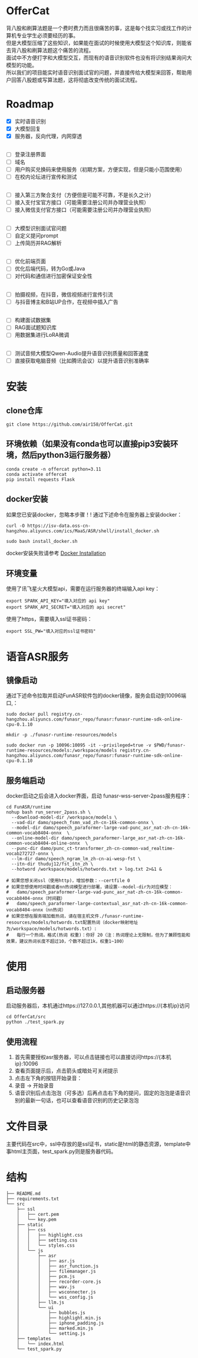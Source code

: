 # OfferCat
背八股和刷算法题是一个费时费力而且很痛苦的事，这是每个找实习或找工作的计算机专业学生必须要经历的事。
<br>
但是大模型压缩了这些知识，如果能在面试的时候使用大模型这个知识库，则能省去背八股和刷算法题这个痛苦的流程。
<br>
面试中不方便打字和大模型交互，而现有的语音识别软件也没有将识别结果询问大模型的功能。
<br>
所以我们的项目能实时语音识别面试官的问题，并直接传给大模型来回答，帮助用户回答八股题或写算法题，这将彻底改变传统的面试流程。

# Roadmap
- [x] 实时语音识别
- [x] 大模型回复
- [x] 服务器，反向代理，内网穿透
## 
- [ ] 登录注册界面
- [ ] 域名
- [ ] 用户购买兑换码来使用服务（初期方案，方便实现，但是只能小范围使用）
- [ ] 在校内论坛进行宣传和测试
## 
- [ ] 接入第三方聚合支付（方便但是可能不可靠，不是长久之计）
- [ ] 接入支付宝官方接口（可能需要注册公司并办理营业执照）
- [ ] 接入微信支付官方接口（可能需要注册公司并办理营业执照）
## 
- [ ] 大模型识别面试官问题
- [ ] 自定义提问prompt
- [ ] 上传简历并RAG解析
## 
- [ ] 优化前端页面
- [ ] 优化后端代码，转为Go或Java
- [ ] 对代码和通信进行加密保证安全性
##
- [ ] 拍摄视频，在抖音，微信视频进行宣传引流
- [ ] 与抖音博主和B站UP合作，在视频中插入广告
##
- [ ] 构建面试数据集
- [ ] RAG面试题知识库
- [ ] 用数据集进行LoRA微调
##
- [ ] 测试音频大模型Qwen-Audio提升语音识别质量和回答速度
- [ ] 直接获取电脑音频（比如腾讯会议）以提升语音识别准确率
##

# 安装
## clone仓库
```
git clone https://github.com/air158/OfferCat.git
```
## 环境依赖（如果没有conda也可以直接pip3安装环境，然后python3运行服务器）
```
conda create -n offercat python=3.11
conda activate offercat
pip install requests Flask
```
## docker安装
如果您已安装docker，忽略本步骤！!
通过下述命令在服务器上安装docker：
```shell
curl -O https://isv-data.oss-cn-hangzhou.aliyuncs.com/ics/MaaS/ASR/shell/install_docker.sh

sudo bash install_docker.sh
```
docker安装失败请参考 [Docker Installation](https://alibaba-damo-academy.github.io/FunASR/en/installation/docker.html)

## 环境变量
使用了讯飞星火大模型api，需要在运行服务器的终端输入api key：
```
export SPARK_API_KEY="填入对应的 api key"
export SPARK_API_SECRET="填入对应的 api secret"
```
使用了https，需要填入ssl证书密码：
```
export SSL_PW="填入对应的ssl证书密码"
```

# 语音ASR服务
## 镜像启动
通过下述命令拉取并启动FunASR软件包的docker镜像，服务会启动到10096端口,：
```shell
sudo docker pull registry.cn-hangzhou.aliyuncs.com/funasr_repo/funasr:funasr-runtime-sdk-online-cpu-0.1.10

mkdir -p ./funasr-runtime-resources/models

sudo docker run -p 10096:10095 -it --privileged=true -v $PWD/funasr-runtime-resources/models:/workspace/models registry.cn-hangzhou.aliyuncs.com/funasr_repo/funasr:funasr-runtime-sdk-online-cpu-0.1.10
```
## 服务端启动
docker启动之后会进入docker界面，启动 funasr-wss-server-2pass服务程序：
```shell
cd FunASR/runtime
nohup bash run_server_2pass.sh \
  --download-model-dir /workspace/models \
  --vad-dir damo/speech_fsmn_vad_zh-cn-16k-common-onnx \
  --model-dir damo/speech_paraformer-large-vad-punc_asr_nat-zh-cn-16k-common-vocab8404-onnx  \
  --online-model-dir damo/speech_paraformer-large_asr_nat-zh-cn-16k-common-vocab8404-online-onnx  \
  --punc-dir damo/punc_ct-transformer_zh-cn-common-vad_realtime-vocab272727-onnx \
  --lm-dir damo/speech_ngram_lm_zh-cn-ai-wesp-fst \
  --itn-dir thuduj12/fst_itn_zh \
  --hotword /workspace/models/hotwords.txt > log.txt 2>&1 &

# 如果您想关闭ssl（使用http)，增加参数：--certfile 0
# 如果您想使用时间戳或者nn热词模型进行部署，请设置--model-dir为对应模型：
#   damo/speech_paraformer-large-vad-punc_asr_nat-zh-cn-16k-common-vocab8404-onnx（时间戳）
#   damo/speech_paraformer-large-contextual_asr_nat-zh-cn-16k-common-vocab8404-onnx（nn热词）
# 如果您想在服务端加载热词，请在宿主机文件./funasr-runtime-resources/models/hotwords.txt配置热词（docker映射地址为/workspace/models/hotwords.txt）:
#   每行一个热词，格式(热词 权重)：你好 20（注：热词理论上无限制，但为了兼顾性能和效果，建议热词长度不超过10，个数不超过1k，权重1~100）
```
# 使用
## 启动服务器
启动服务器后，本机通过https://127.0.0.1,其他机器可以通过https://{本机ip}访问
```
cd OfferCat/src
python ./test_spark.py
```
## 使用流程
1. 首先需要授权asr服务器，可以点击链接也可以直接访问https://{本机ip}:10096
2. 查看页面提示后，点击箭头或暗处可关闭提示
3. 点击左下角的按钮开始录音：
4. 录音 -> 开始录音
5. 语音识别后点击泡泡（可多选）后再点击右下角的提问，固定的泡泡是语音识别的最新一句话，也可以查看语音识别的历史记录泡泡
   
# 文件目录
主要代码在src中，ssl中存放的是ssl证书，static是html的静态资源，template中事html主页面，test_spark.py则是服务器代码。
# 结构
```
├── README.md
├── requirements.txt
└── src
    ├── ssl
    │   ├── cert.pem
    │   └── key.pem
    ├── static
    │   ├── css
    │   │   ├── highlight.css
    │   │   ├── setting.css
    │   │   └── styles.css
    │   └── js
    │       ├── asr
    │       │   ├── asr.js
    │       │   ├── asr_function.js
    │       │   ├── filemanager.js
    │       │   ├── pcm.js
    │       │   ├── recorder-core.js
    │       │   ├── wav.js
    │       │   ├── wsconnecter.js
    │       │   └── wss_config.js
    │       ├── llm.js
    │       └── ui
    │           ├── bubbles.js
    │           ├── highlight.min.js
    │           ├── iphone_padding.js
    │           ├── marked.min.js
    │           └── setting.js
    ├── templates
    │   └── index.html
    └── test_spark.py
```